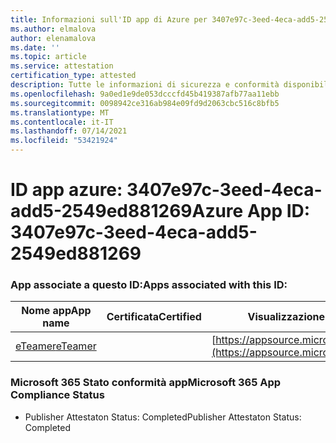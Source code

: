 ```yaml
---
title: Informazioni sull'ID app di Azure per 3407e97c-3eed-4eca-add5-2549ed881269
ms.author: elmalova
author: elenamalova
ms.date: ''
ms.topic: article
ms.service: attestation
certification_type: attested
description: Tutte le informazioni di sicurezza e conformità disponibili per 3407e97c-3eed-4eca-add5-2549ed881269.
ms.openlocfilehash: 9a0ed1e9de053dcccfd45b419387afb77aa11ebb
ms.sourcegitcommit: 0098942ce316ab984e09fd9d2063cbc516c8bfb5
ms.translationtype: MT
ms.contentlocale: it-IT
ms.lasthandoff: 07/14/2021
ms.locfileid: "53421924"
---
```

# <a name="azure-app-id-3407e97c-3eed-4eca-add5-2549ed881269"></a><span data-ttu-id="e2ad9-103">ID app azure: 3407e97c-3eed-4eca-add5-2549ed881269</span><span class="sxs-lookup"><span data-stu-id="e2ad9-103">Azure App ID: 3407e97c-3eed-4eca-add5-2549ed881269</span></span>


### <a name="apps-associated-with-this-id"></a><span data-ttu-id="e2ad9-104">App associate a questo ID:</span><span class="sxs-lookup"><span data-stu-id="e2ad9-104">Apps associated with this ID:</span></span>
| <span data-ttu-id="e2ad9-105">**Nome app**</span><span class="sxs-lookup"><span data-stu-id="e2ad9-105">**App name**</span></span> | <span data-ttu-id="e2ad9-106">**Certificata**</span><span class="sxs-lookup"><span data-stu-id="e2ad9-106">**Certified**</span></span> | <span data-ttu-id="e2ad9-107">**Visualizzazione in AppSource**</span><span class="sxs-lookup"><span data-stu-id="e2ad9-107">**View in AppSource**</span></span> |
|-|-|-|
| [<span data-ttu-id="e2ad9-108">eTeamer</span><span class="sxs-lookup"><span data-stu-id="e2ad9-108">eTeamer</span></span>](https://docs.microsoft.com/en-us/microsoft-365-app-certification/forward/WA200001621) |  | [https://appsource.microsoft.com/product/office/WA200001621](https://appsource.microsoft.com/product/office/WA200001621) |

### <a name="microsoft-365-app-compliance-status"></a><span data-ttu-id="e2ad9-109">Microsoft 365 Stato conformità app</span><span class="sxs-lookup"><span data-stu-id="e2ad9-109">Microsoft 365 App Compliance Status</span></span>
- <span data-ttu-id="e2ad9-110">Publisher Attestaton Status: Completed</span><span class="sxs-lookup"><span data-stu-id="e2ad9-110">Publisher Attestaton Status: Completed</span></span>
